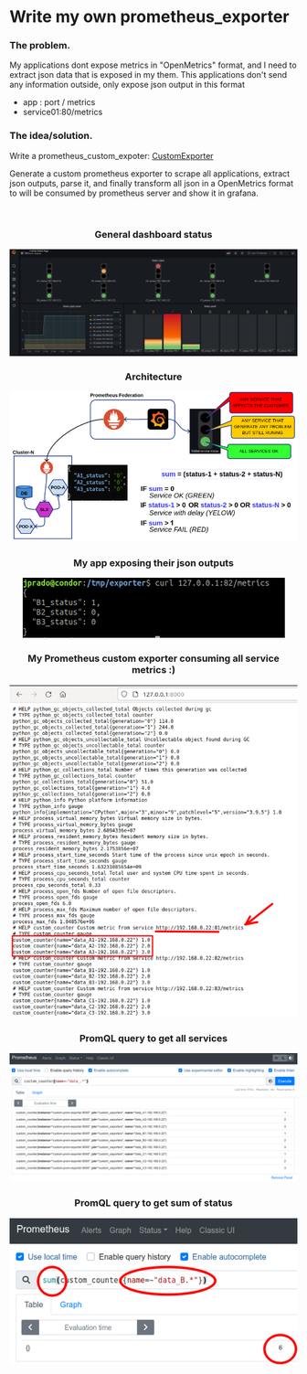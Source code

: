 # Write my own prometheus_exporter

### The problem.
My applications dont expose metrics in "OpenMetrics" format, and I need to extract json data that is exposed in my them. This applications don't send any information outside, only expose json output in this format
*  app : port / metrics
*  service01:80/metrics

### The idea/solution.
Write a prometheus_custom_expoter:  [CustomExporter](https://github.com/jpradoar/prometheus_exporter/blob/main/prom-exporter/custom_exporter.py)

Generate a custom prometheus exporter to scrape all applications, extract json outputs, parse it, and finally transform all json in a OpenMetrics format to will be consumed by prometheus server and show it in grafana.

<div align="center">

<br>

### General dashboard status
<img src="https://raw.githubusercontent.com/jpradoar/prometheus_exporter/main/img/service-status-grafana.png "> 

<br>

### Architecture
<img src="https://raw.githubusercontent.com/jpradoar/prometheus_exporter/main/img/arch.png"> 

<br>

### My app exposing their json outputs
<img src="https://raw.githubusercontent.com/jpradoar/prometheus_exporter/main/img/service-demo.png"> 

<br>

### My Prometheus custom exporter consuming all service metrics :) 
<img src="https://raw.githubusercontent.com/jpradoar/prometheus_exporter/main/img/exporter.png"> 

<br>

### PromQL query to get all services 
<img src="https://raw.githubusercontent.com/jpradoar/prometheus_exporter/main/img/prom-custom.png"> 

<br>

### PromQL query to get sum of status 
<img src="https://raw.githubusercontent.com/jpradoar/prometheus_exporter/main/img/prom-custom-sum.png"> 

</div>
